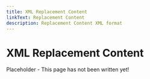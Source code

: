 ```yaml
---
title: XML Replacement Content
linkText: Replacement Content
description: Replacement Content XML format
---
```


# XML Replacement Content

Placeholder - This page has not been written yet!
